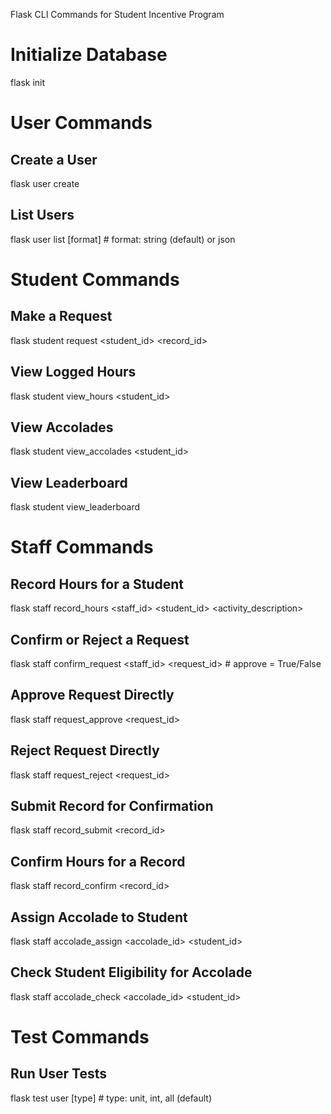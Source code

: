 Flask CLI Commands for Student Incentive Program

# Initialize Database
flask init

# User Commands
## Create a User
flask user create <username> <password>
## List Users
flask user list [format]  # format: string (default) or json

# Student Commands
## Make a Request
flask student request <student_id> <record_id>
## View Logged Hours
flask student view_hours <student_id>
## View Accolades
flask student view_accolades <student_id>
## View Leaderboard
flask student view_leaderboard

# Staff Commands
## Record Hours for a Student
flask staff record_hours <staff_id> <student_id> <hours> <activity_description>
## Confirm or Reject a Request
flask staff confirm_request <staff_id> <request_id> <approve>  # approve = True/False
## Approve Request Directly
flask staff request_approve <request_id>
## Reject Request Directly
flask staff request_reject <request_id>
## Submit Record for Confirmation
flask staff record_submit <record_id>
## Confirm Hours for a Record
flask staff record_confirm <record_id>
## Assign Accolade to Student
flask staff accolade_assign <accolade_id> <student_id>
## Check Student Eligibility for Accolade
flask staff accolade_check <accolade_id> <student_id>

# Test Commands
## Run User Tests
flask test user [type]  # type: unit, int, all (default)

